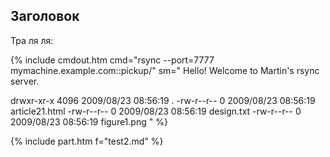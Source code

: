 ## Заголовок

Тра ля ля:

{% include cmdout.htm cmd="rsync --port=7777 mymachine.example.com::pickup/"
sm="
Hello! Welcome to Martin's rsync server.

drwxr-xr-x        4096 2009/08/23 08:56:19 .
-rw-r--r--           0 2009/08/23 08:56:19 article21.html
-rw-r--r--           0 2009/08/23 08:56:19 design.txt
-rw-r--r--           0 2009/08/23 08:56:19 figure1.png
" %}

{% include part.htm f="test2.md" %}
